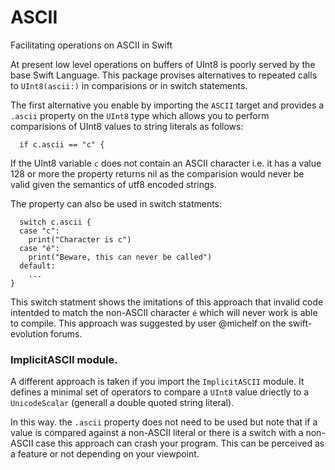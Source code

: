 # ASCII
Facilitating operations on ASCII in Swift

At present low level operations on buffers of UInt8 is
poorly served by the base Swift Language. This package
provises alternatives to repeated calls to `UInt8(ascii:)`
in comparisions or in switch statements.

The first alternative you enable by importing the `ASCII`
target and provides a `.ascii` property on the `UInt8`
type which allows you to perform comparisions of UInt8
values to string literals as follows:

```
  if c.ascii == "c" {
```
If the UInt8 variable `c` does not contain an ASCII character
i.e. it has a value 128 or more the property returns nil as
the comparision would never be valid given the semantics of
utf8 encoded strings.

The property can also be used in switch statments:

```
  switch c.ascii {
  case "c":
    print("Character is c")
  case "é":
    print("Beware, this can never be called")
  default:
    ...
}
```
This switch statment shows the imitations of this approach
that invalid code intentded to match the non-ASCII character
`é` which will never work is able to compile. This approach
was suggested by user @michelf on the swift-evolution forums.

### ImplicitASCII module.

A different approach is taken if you import the `ImplicitASCII`
module. It defines a minimal set of operators to compare a 
`UInt8` value driectly to a `UnicodeScalar` (generall a double
quoted string literal).

In this way. the `.ascii` property does not need to be used but
note that if a value is compared against a non-ASCII literal
or there is a switch with a non-ASCII case this approach can
crash your program. This can be perceived as a feature or not
depending on your viewpoint.
